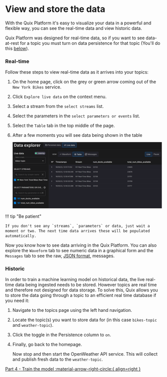 # View and store the data

With the Quix Platform it's easy to visualize your data in a powerful and flexible way, you can see the real-time data and view historic data.

Quix Platform was designed for real-time data, so if you want to see data-at-rest for a topic you must turn on data persistence for that topic (You'll do this [below](#historic)).

### Real-time

Follow these steps to view real-time data as it arrives into your topics:

1. On the home page, click on the grey or green arrow coming out of the `New York Bikes` service.

2. Click `Explore live data` on the context menu.

3. Select a stream from the `select streams` list.

4. Select the parameters in the `select parameters or events` list.

5. Select the `Table` tab in the top middle of the page.

6. After a few moments you will see data being shown in the table

	![CitiBike data](data.png)

!!! tip "Be patient"

	If you don't see any `streams`, `parameters` or data, just wait a moment or two. The next time data arrives these will be populated automatically.

Now you know how to see data arriving in the Quix Platform. You can also explore the `Waveform` tab to see numeric data in a graphical form and the `Messages` tab to see the raw, [JSON format](https://en.wikipedia.org/wiki/JSON), messages.

### Historic

In order to train a machine learning model on historical data, the live real-time data being ingested needs to be stored. However topics are real time and therefore not designed for data storage. To solve this, Quix allows you to store the data going through a topic to an efficient real time database if you need it:

1. Navigate to the topics page using the left hand navigation.

2. Locate the topic(s) you want to store data for (in this case `bikes-topic` and `weather-topic`).

3. Click the toggle in the Persistence column to `on`.

4. Finally, go back to the homepage. 
	
	Now stop and then start the OpenWeather API service. This will collect and publish fresh data to the `weather-topic`.

[Part 4 - Train the model :material-arrow-right-circle:{ align=right }](4-train.md)
